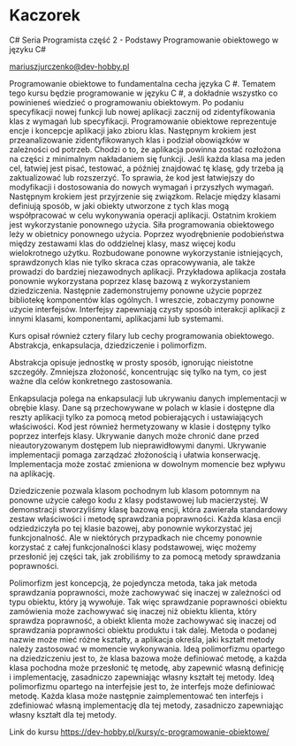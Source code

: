 # Kaczorek
C# Seria Programista część 2 - Podstawy Programowanie obiektowego w języku C#

mariuszjurczenko@dev-hobby.pl

Programowanie  obiektowe  to fundamentalna cecha języka C #. Tematem tego kursu będzie programowanie w języku C #, 
a dokładnie wszystko co powinieneś wiedzieć o programowaniu obiektowym. Po podaniu specyfikacji nowej funkcji lub 
nowej aplikacji zacznij od zidentyfikowania klas z wymagań lub specyfikacji. Programowanie obiektowe reprezentuje 
encje i koncepcje aplikacji jako zbioru klas. Następnym krokiem jest przeanalizowanie zidentyfikowanych 
klas i podział obowiązków w zależności od potrzeb. Chodzi o to, że aplikacja powinna zostać rozłożona na części 
z minimalnym nakładaniem się funkcji. Jeśli każda klasa ma jeden cel, łatwiej jest pisać, testować, a później znajdować 
tę klasę, gdy trzeba ją zaktualizować lub rozszerzyć. To sprawia, że kod jest łatwiejszy do modyfikacji i dostosowania 
do nowych wymagań i przyszłych wymagań. Następnym krokiem jest przyjrzenie się związkom. Relacje między klasami definiują 
sposób, w jaki obiekty utworzone z tych klas mogą współpracować w celu wykonywania operacji aplikacji. Ostatnim krokiem 
jest wykorzystanie ponownego użycia. Siła programowania obiektowego leży w obietnicy ponownego użycia. Poprzez wyodrębnienie 
podobieństwa między zestawami klas do oddzielnej klasy, masz więcej kodu wielokrotnego użytku. Rozbudowane ponowne wykorzystanie 
istniejących, sprawdzonych klas nie tylko skraca czas opracowywania, ale także prowadzi do bardziej niezawodnych aplikacji. 
Przykładowa aplikacja została ponownie wykorzystana poprzez klasę bazową z wykorzystaniem dziedziczenia. Następnie zademonstrujemy 
ponowne użycie poprzez bibliotekę komponentów klas ogólnych. I wreszcie, zobaczymy ponowne użycie interfejsów. Interfejsy 
zapewniają czysty sposób interakcji aplikacji z innymi klasami, komponentami, aplikacjami lub systemami. 

Kurs opisał również cztery filary lub cechy programowania obiektowego.  
Abstrakcja, enkapsulacja, dziedziczenie i polimorfizm. 

Abstrakcja opisuje jednostkę w prosty sposób, ignorując nieistotne szczegóły. 
Zmniejsza złożoność, koncentrując się tylko na tym, co jest ważne dla celów konkretnego zastosowania. 

Enkapsulacja polega na enkapsulacji lub ukrywaniu danych implementacji w obrębie klasy. 
Dane są przechowywane w polach w klasie i dostępne dla reszty aplikacji tylko za pomocą metod pobierających 
i ustawiających właściwości. Kod jest również hermetyzowany w klasie i dostępny tylko poprzez interfejs klasy. 
Ukrywanie danych może chronić dane przed nieautoryzowanym dostępem lub nieprawidłowymi danymi. Ukrywanie implementacji 
pomaga zarządzać złożonością i ułatwia konserwację. Implementacja może zostać zmieniona w dowolnym momencie 
bez wpływu na aplikację. 

Dziedziczenie pozwala klasom pochodnym lub klasom potomnym na ponowne użycie całego kodu z klasy podstawowej lub macierzystej. 
W demonstracji stworzyliśmy klasę bazową encji, która zawierała standardowy zestaw właściwości i metodę sprawdzania poprawności. 
Każda klasa encji odziedziczyła po tej klasie bazowej, aby ponownie wykorzystać jej funkcjonalność. Ale w niektórych 
przypadkach nie chcemy ponownie korzystać z całej funkcjonalności klasy podstawowej, więc możemy przesłonić jej części tak, 
jak zrobiliśmy to za pomocą metody sprawdzania poprawności. 

Polimorfizm jest koncepcją, że pojedyncza metoda, taka jak metoda sprawdzania poprawności, może zachowywać się 
inaczej w zależności od typu obiektu, który ją wywołuje. Tak więc sprawdzanie poprawności obiektu zamówienia 
może zachowywać się inaczej niż obiektu klienta, który sprawdza poprawność, a obiekt klienta może zachowywać 
się inaczej od sprawdzania poprawności obiektu produktu i tak dalej. Metoda o podanej nazwie może mieć różne kształty, 
a aplikacja określa, jaki kształt metody należy zastosować w momencie wykonywania. Ideą polimorfizmu opartego 
na dziedziczeniu jest to, że klasa bazowa może definiować metodę, a każda klasa pochodna może przesłonić tę metodę, 
aby zapewnić własną definicję i implementację, zasadniczo zapewniając własny kształt tej metody. Ideą polimorfizmu 
opartego na interfejsie jest to, że interfejs może definiować metodę. Każda klasa może następnie zaimplementować ten 
interfejs i zdefiniować własną implementację dla tej metody, zasadniczo zapewniając własny kształt dla tej metody. 

Link do kursu https://dev-hobby.pl/kursy/c-programowanie-obiektowe/
